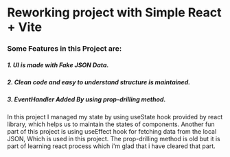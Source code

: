 # Reworking project with Simple React + Vite

### Some Features in this Project are:

##### 1. UI is made with Fake JSON Data.

##### 2. Clean code and easy to understand structure is maintained.

##### 3. EventHandler Added By using prop-drilling method.

In this project I managed my state by using useState hook provided by react library, which helps us to maintain the states of components.
Another fun part of this project is using useEffect hook for fetching data from the local JSON, Which is used in this project. The prop-drilling method is old but it is part of learning react process which i'm glad that i have cleared that part.
